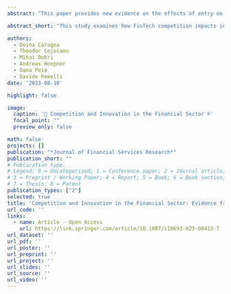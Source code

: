 ```yaml
---
abstract: "This paper provides new evidence on the effects of entry on incumbents’ incentives to innovate by examining the rise of FinTech innovations over the period 2000-2016. We employ machine learning algorithms to classify a large sample of patent applications into five types of FinTech innovations. We then show that greater competition from innovators outside the financial sector increases the probability that incumbent financial firms will innovate. Our identification strategy exploits the variation over time in the share of FinTech patent applications by non-financial start-ups relative to incumbent financial firms, as a proxy for competitive pressures from outside the financial industry. We also find that this increased competition results in a higher number of FinTech patent applications by financial incumbents relative to non-financial ones, especially when the FinTech innovations are more important, as proxied by the number of their future patent citations."

abstract_short: "This study examines how FinTech competition impacts innovation by incumbent financial firms from 2000-2016. Increased competition from non-financial innovators leads to more FinTech patent applications by incumbents, especially for high-impact innovations."

authors:
  - Doina Caragea
  - Theodor Cojoianu
  - Mihai Dobri
  - Andreas Hoepner
  - Oana Peia
  - Davide Romelli
date: '2023-08-10'

highlight: false

image:
  caption: '🔬 Competition and Innovation in the Financial Sector ®️'
  focal_point: ""
  preview_only: false

math: false
projects: []
publication: "*Journal of Financial Services Research*"
publication_short: ""
# Publication type.
# Legend: 0 = Uncategorized; 1 = Conference paper; 2 = Journal article;
# 3 = Preprint / Working Paper; 4 = Report; 5 = Book; 6 = Book section;
# 7 = Thesis; 8 = Patent
publication_types: ["2"]
selected: true
title: 'Competition and Innovation in the Financial Sector: Evidence from the Rise of FinTech Start-ups'
url_code: ''
links:
  - name: Article - Open Access
    url: https://link.springer.com/article/10.1007/s10693-023-00413-7
url_dataset: ''
url_pdf: ''
url_poster: ''
url_preprint: ''
url_project: ''
url_slides: ''
url_source: ''
url_video: ''
---
```


